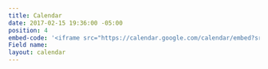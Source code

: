 ```yaml
---
title: Calendar
date: 2017-02-15 19:36:00 -05:00
position: 4
embed-code: '<iframe src="https://calendar.google.com/calendar/embed?src=indivisiblekyd4%40gmail.com&ctz=America/New_York" '
Field name: 
layout: calendar
---
```


